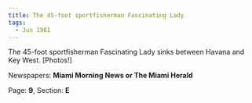 ```yaml
---  
title: The 45-foot sportfisherman Fascinating Lady  
tags:  
  - Jun 1981  
---  
```

  
The 45-foot sportfisherman Fascinating Lady sinks between Havana and Key West. [Photos!]  
  
Newspapers: **Miami Morning News or The Miami Herald**  
  
Page: **9**, Section: **E** 
